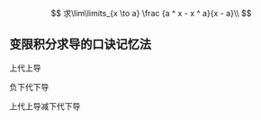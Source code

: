 $$
求\lim\limits_{x \to a} \frac {a ^ x - x ^ a}{x - a}\\
$$

## 变限积分求导的口诀记忆法

上代上导

负下代下导

上代上导减下代下导

